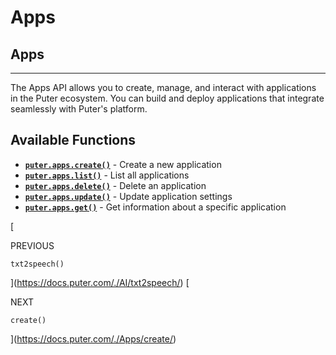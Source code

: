 # Apps
Apps
----

* * *

The Apps API allows you to create, manage, and interact with applications in the Puter ecosystem. You can build and deploy applications that integrate seamlessly with Puter's platform.

[](#available-functions)Available Functions
-------------------------------------------

*   **[`puter.apps.create()`](https://docs.puter.com/Apps/create/)** - Create a new application
*   **[`puter.apps.list()`](https://docs.puter.com/Apps/list/)** - List all applications
*   **[`puter.apps.delete()`](https://docs.puter.com/Apps/delete/)** - Delete an application
*   **[`puter.apps.update()`](https://docs.puter.com/Apps/update/)** - Update application settings
*   **[`puter.apps.get()`](https://docs.puter.com/Apps/get/)** - Get information about a specific application

[

PREVIOUS

`txt2speech()`



](https://docs.puter.com/./AI/txt2speech/)
[

NEXT

`create()`

](https://docs.puter.com/./Apps/create/)